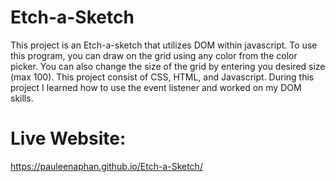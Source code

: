 # Etch-a-Sketch

This project is an Etch-a-sketch that utilizes DOM within javascript. To use this program, you can draw on the grid using any color from the color picker. You can also change the size of the grid by entering you desired size (max 100). This project consist of CSS, HTML, and Javascript. During this project I learned how to use the event listener and worked on my DOM skills.

# Live Website:

https://pauleenaphan.github.io/Etch-a-Sketch/
